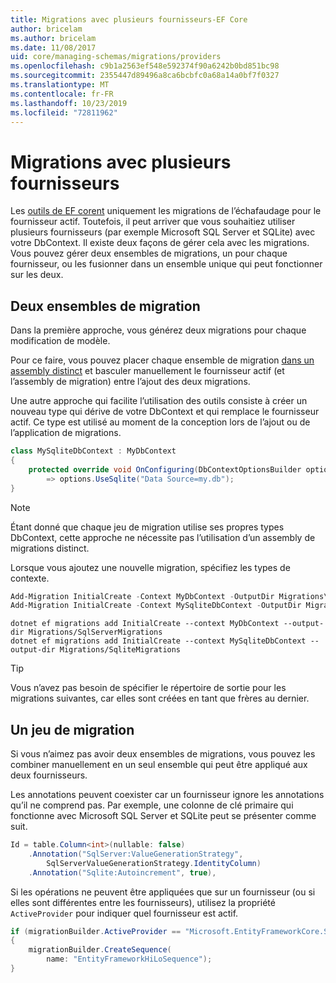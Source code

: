 ```yaml
---
title: Migrations avec plusieurs fournisseurs-EF Core
author: bricelam
ms.author: bricelam
ms.date: 11/08/2017
uid: core/managing-schemas/migrations/providers
ms.openlocfilehash: c9b1a2563ef548e592374f90a6242b0bd851bc98
ms.sourcegitcommit: 2355447d89496a8ca6bcbfc0a68a14a0bf7f0327
ms.translationtype: MT
ms.contentlocale: fr-FR
ms.lasthandoff: 10/23/2019
ms.locfileid: "72811962"
---
```

# <a name="migrations-with-multiple-providers"></a>Migrations avec plusieurs fournisseurs

Les [outils de EF corent][1] uniquement les migrations de l’échafaudage pour le fournisseur actif. Toutefois, il peut arriver que vous souhaitiez utiliser plusieurs fournisseurs (par exemple Microsoft SQL Server et SQLite) avec votre DbContext. Il existe deux façons de gérer cela avec les migrations. Vous pouvez gérer deux ensembles de migrations, un pour chaque fournisseur, ou les fusionner dans un ensemble unique qui peut fonctionner sur les deux.

## <a name="two-migration-sets"></a>Deux ensembles de migration

Dans la première approche, vous générez deux migrations pour chaque modification de modèle.

Pour ce faire, vous pouvez placer chaque ensemble de migration [dans un assembly distinct][2] et basculer manuellement le fournisseur actif (et l’assembly de migration) entre l’ajout des deux migrations.

Une autre approche qui facilite l’utilisation des outils consiste à créer un nouveau type qui dérive de votre DbContext et qui remplace le fournisseur actif. Ce type est utilisé au moment de la conception lors de l’ajout ou de l’application de migrations.

``` csharp
class MySqliteDbContext : MyDbContext
{
    protected override void OnConfiguring(DbContextOptionsBuilder options)
        => options.UseSqlite("Data Source=my.db");
}
```

> [!NOTE]
> Étant donné que chaque jeu de migration utilise ses propres types DbContext, cette approche ne nécessite pas l’utilisation d’un assembly de migrations distinct.

Lorsque vous ajoutez une nouvelle migration, spécifiez les types de contexte.

``` powershell
Add-Migration InitialCreate -Context MyDbContext -OutputDir Migrations\SqlServerMigrations
Add-Migration InitialCreate -Context MySqliteDbContext -OutputDir Migrations\SqliteMigrations
```

``` Console
dotnet ef migrations add InitialCreate --context MyDbContext --output-dir Migrations/SqlServerMigrations
dotnet ef migrations add InitialCreate --context MySqliteDbContext --output-dir Migrations/SqliteMigrations
```

> [!TIP]
> Vous n’avez pas besoin de spécifier le répertoire de sortie pour les migrations suivantes, car elles sont créées en tant que frères au dernier.

## <a name="one-migration-set"></a>Un jeu de migration

Si vous n’aimez pas avoir deux ensembles de migrations, vous pouvez les combiner manuellement en un seul ensemble qui peut être appliqué aux deux fournisseurs.

Les annotations peuvent coexister car un fournisseur ignore les annotations qu’il ne comprend pas. Par exemple, une colonne de clé primaire qui fonctionne avec Microsoft SQL Server et SQLite peut se présenter comme suit.

``` csharp
Id = table.Column<int>(nullable: false)
    .Annotation("SqlServer:ValueGenerationStrategy",
        SqlServerValueGenerationStrategy.IdentityColumn)
    .Annotation("Sqlite:Autoincrement", true),
```

Si les opérations ne peuvent être appliquées que sur un fournisseur (ou si elles sont différentes entre les fournisseurs), utilisez la propriété `ActiveProvider` pour indiquer quel fournisseur est actif.

``` csharp
if (migrationBuilder.ActiveProvider == "Microsoft.EntityFrameworkCore.SqlServer")
{
    migrationBuilder.CreateSequence(
        name: "EntityFrameworkHiLoSequence");
}
```

  [1]: ../../miscellaneous/cli/index.md
  [2]: projects.md
